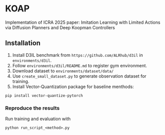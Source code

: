 # KOAP
Implementation of ICRA 2025 paper: Imitation Learning with Limited Actions via Diffusion Planners and Deep Koopman Controllers

## Installation
1. Install D3IL benchmark from `https://github.com/ALRhub/d3il` in `environments/d3il`.
2. Follow `environments/d3il/README.md` to register gym environment. 
3. Download dataset to  `environments/dataset/data/`
4. Use `create_small_dataset.py` to generate observation dataset for training.
5. Install Vector-Quantization package for baseline menthods:
```
pip install vector-quantize-pytorch
```

### Reproduce the results
Run training and evaluation with
```
python run_script_<method>.py
```
